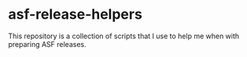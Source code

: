 # asf-release-helpers

This repository is a collection of scripts that I use to help me when with
preparing ASF releases.
